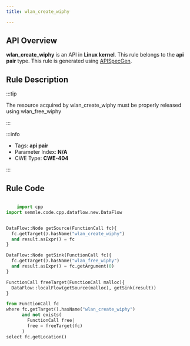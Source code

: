 ```yaml
---
title: wlan_create_wiphy

---
```



## API Overview
**wlan_create_wiphy** is an API in **Linux kernel**. This rule belongs to the **api pair** type. This rule is generated using [APISpecGen](../../tools/APISpecGen).
## Rule Description

:::tip

The resource acquired by wlan_create_wiphy must be properly released using wlan_free_wiphy

:::

:::info

- Tags: **api pair**
- Parameter Index: **N/A**
- CWE Type: **CWE-404**

:::

## Rule Code
```python

    import cpp
import semmle.code.cpp.dataflow.new.DataFlow


DataFlow::Node getSource(FunctionCall fc){
  fc.getTarget().hasName("wlan_create_wiphy")
  and result.asExpr() = fc
}

DataFlow::Node getSink(FunctionCall fc){
  fc.getTarget().hasName("wlan_free_wiphy")
  and result.asExpr() = fc.getArgument(0)
}

FunctionCall freeTarget(FunctionCall malloc){
  DataFlow::localFlow(getSource(malloc), getSink(result))
}

from FunctionCall fc
where fc.getTarget().hasName("wlan_create_wiphy")
      and not exists(
        FunctionCall free| 
        free = freeTarget(fc)
      )
select fc.getLocation()

    
```